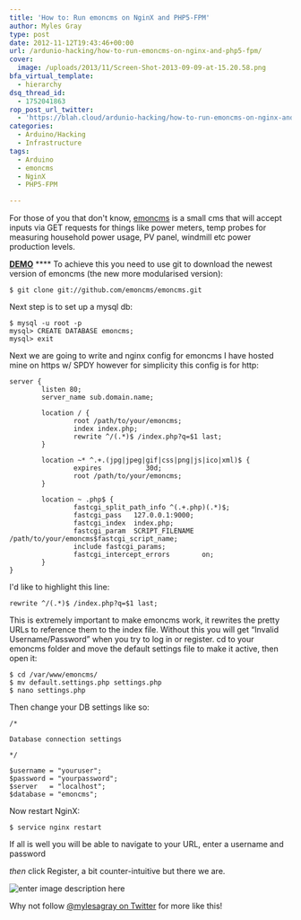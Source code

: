 ```yaml
---
title: 'How to: Run emoncms on NginX and PHP5-FPM'
author: Myles Gray
type: post
date: 2012-11-12T19:43:46+00:00
url: /ardunio-hacking/how-to-run-emoncms-on-nginx-and-php5-fpm/
cover:
  image: /uploads/2013/11/Screen-Shot-2013-09-09-at-15.20.58.png
bfa_virtual_template:
  - hierarchy
dsq_thread_id:
  - 1752041863
rop_post_url_twitter:
  - 'https://blah.cloud/ardunio-hacking/how-to-run-emoncms-on-nginx-and-php5-fpm/?utm_source=ReviveOldPost&utm_medium=social&utm_campaign=ReviveOldPost'
categories:
  - Arduino/Hacking
  - Infrastructure
tags:
  - Arduino
  - emoncms
  - NginX
  - PHP5-FPM

---
```

For those of you that don't know, [emoncms][1] is a small cms that will accept inputs via GET requests for things like power meters, temp probes for measuring household power usage, PV panel, windmill etc power production levels. <!--more-->

**[DEMO][2]** \**** To achieve this you need to use git to download the newest version of emoncms (the new more modularised version):

<pre class="prettyprint"><code>$ git clone git://github.com/emoncms/emoncms.git</code></pre>

Next step is to set up a mysql db:

<pre class="prettyprint"><code>$ mysql -u root -p
mysql&gt; CREATE DATABASE emoncms;
mysql&gt; exit</code></pre>

Next we are going to write and nginx config for emoncms I have hosted mine on https w/ SPDY however for simplicity this config is for http:

<pre class="prettyprint"><code>server {
        listen 80;
        server_name sub.domain.name;

        location / {
                root /path/to/your/emoncms;
                index index.php;
                rewrite ^/(.*)$ /index.php?q=$1 last;
        }

        location ~* ^.+.(jpg|jpeg|gif|css|png|js|ico|xml)$ {
                expires           30d;
                root /path/to/your/emoncms;
        }

        location ~ .php$ {
                fastcgi_split_path_info ^(.+.php)(.*)$;
                fastcgi_pass   127.0.0.1:9000;
                fastcgi_index  index.php;
                fastcgi_param  SCRIPT_FILENAME  /path/to/your/emoncms$fastcgi_script_name;
                include fastcgi_params;
                fastcgi_intercept_errors        on;
        }
}</code></pre>

I'd like to highlight this line:

<pre class="prettyprint"><code>rewrite ^/(.*)$ /index.php?q=$1 last;</code></pre>

This is extremely important to make emoncms work, it rewrites the pretty URLs to reference them to the index file. Without this you will get &#8220;Invalid Username/Password&#8221; when you try to log in or register. cd to your emoncms folder and move the default settings file to make it active, then open it:

<pre class="prettyprint"><code>$ cd /var/www/emoncms/
$ mv default.settings.php settings.php
$ nano settings.php</code></pre>

Then change your DB settings like so:

<pre class="prettyprint"><code>/*

Database connection settings

*/

$username = "youruser";
$password = "yourpassword";
$server   = "localhost";
$database = "emoncms";</code></pre>

Now restart NginX:

<pre class="prettyprint"><code>$ service nginx restart</code></pre>

If all is well you will be able to navigate to your URL, enter a username and password

_then_ click Register, a bit counter-intuitive but there we are.

![enter image description here][3] 

Why not follow [@mylesagray on Twitter][4] for more like this!

 [1]: /uploads/2012/11/emoncms
 [2]: https://emon.mylesgray.com
 [3]: /uploads/2013/11/Screen-Shot-2013-09-09-at-15.20.58.png
 [4]: https://twitter.com/mylesagray